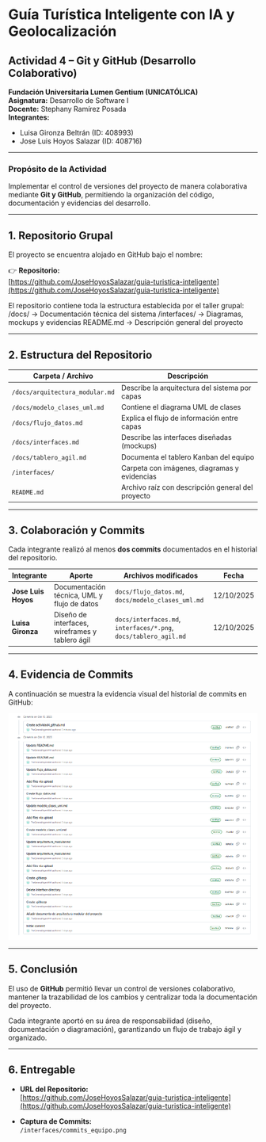 # Guía Turística Inteligente con IA y Geolocalización  
## Actividad 4 – Git y GitHub (Desarrollo Colaborativo)

**Fundación Universitaria Lumen Gentium (UNICATÓLICA)**  
**Asignatura:** Desarrollo de Software I  
**Docente:** Stephany Ramírez Posada  
**Integrantes:**  
- Luisa Gironza Beltrán (ID: 408993)  
- Jose Luis Hoyos Salazar (ID: 408716)

---

### Propósito de la Actividad
Implementar el control de versiones del proyecto de manera colaborativa mediante **Git y GitHub**, permitiendo la organización del código, documentación y evidencias del desarrollo.

---

##  1. Repositorio Grupal

El proyecto se encuentra alojado en GitHub bajo el nombre:

👉 **Repositorio:**  
[https://github.com/JoseHoyosSalazar/guia-turistica-inteligente](https://github.com/JoseHoyosSalazar/guia-turistica-inteligente)

El repositorio contiene toda la estructura establecida por el taller grupal:
/docs/ → Documentación técnica del sistema
/interfaces/ → Diagramas, mockups y evidencias
README.md → Descripción general del proyecto

---

##  2. Estructura del Repositorio

| Carpeta / Archivo | Descripción |
|-------------------|-------------|
| `/docs/arquitectura_modular.md` | Describe la arquitectura del sistema por capas |
| `/docs/modelo_clases_uml.md` | Contiene el diagrama UML de clases |
| `/docs/flujo_datos.md` | Explica el flujo de información entre capas |
| `/docs/interfaces.md` | Describe las interfaces diseñadas (mockups) |
| `/docs/tablero_agil.md` | Documenta el tablero Kanban del equipo |
| `/interfaces/` | Carpeta con imágenes, diagramas y evidencias |
| `README.md` | Archivo raíz con descripción general del proyecto |

---

##  3. Colaboración y Commits

Cada integrante realizó al menos **dos commits** documentados en el historial del repositorio.

| Integrante | Aporte | Archivos modificados | Fecha |
|-------------|---------|----------------------|--------|
| **Jose Luis Hoyos** | Documentación técnica, UML y flujo de datos | `docs/flujo_datos.md`, `docs/modelo_clases_uml.md` | 12/10/2025 |
| **Luisa Gironza** | Diseño de interfaces, wireframes y tablero ágil | `docs/interfaces.md`, `interfaces/*.png`, `docs/tablero_agil.md` | 12/10/2025 |

---

##  4. Evidencia de Commits

A continuación se muestra la evidencia visual del historial de commits en GitHub:

![Evidencia de Commits del Equipo](../interfaces/commits_equipo.png)

---

##  5. Conclusión

El uso de **GitHub** permitió llevar un control de versiones colaborativo, mantener la trazabilidad de los cambios y centralizar toda la documentación del proyecto.

Cada integrante aportó en su área de responsabilidad (diseño, documentación o diagramación), garantizando un flujo de trabajo ágil y organizado.

---

##  6. Entregable

- **URL del Repositorio:**  
  [https://github.com/JoseHoyosSalazar/guia-turistica-inteligente](https://github.com/JoseHoyosSalazar/guia-turistica-inteligente)

- **Captura de Commits:**  
  `/interfaces/commits_equipo.png`

